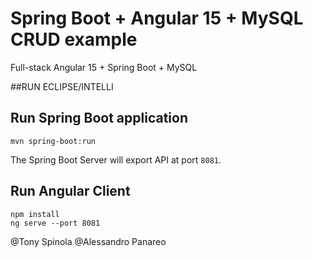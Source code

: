 # Spring Boot + Angular 15 + MySQL CRUD example

Full-stack Angular 15 + Spring Boot + MySQL 

##RUN ECLIPSE/INTELLI

## Run Spring Boot application
```
mvn spring-boot:run
```
The Spring Boot Server will export API at port `8081`.

## Run Angular Client
```
npm install
ng serve --port 8081
```
@Tony Spinola @Alessandro Panareo
